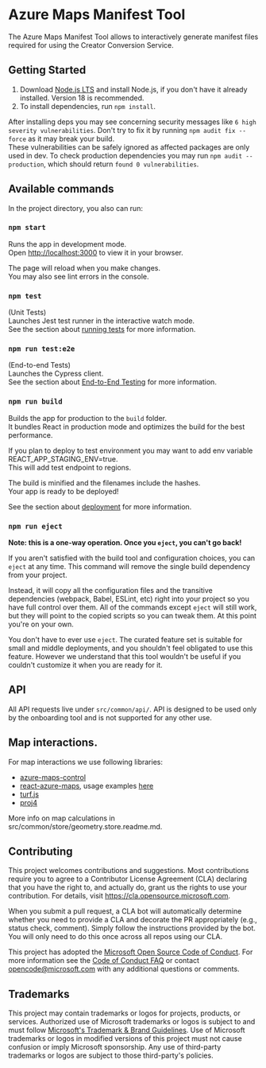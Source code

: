 # Azure Maps Manifest Tool

The Azure Maps Manifest Tool allows to interactively generate manifest files required for using the Creator Conversion Service.

## Getting Started

1. Download [Node.js LTS](https://nodejs.org/en/download/) and install Node.js, if you don't have it already installed. Version 18 is recommended.
2. To install dependencies, run `npm install`.

After installing deps you may see concerning security messages like `6 high severity vulnerabilities`. Don't try to fix it by running `npm audit fix --force` as it may break your build. \
These vulnerabilities can be safely ignored as affected packages are only used in dev. To check production dependencies you may run `npm audit --production`, which should return `found 0 vulnerabilities`. 

## Available commands

In the project directory, you also can run:

### `npm start`

Runs the app in development mode.\
Open [http://localhost:3000](http://localhost:3000) to view it in your browser.

The page will reload when you make changes.\
You may also see lint errors in the console.

### `npm test`

(Unit Tests)\
Launches Jest test runner in the interactive watch mode.\
See the section about [running tests](https://facebook.github.io/create-react-app/docs/running-tests) for more information.

### `npm run test:e2e`

(End-to-end Tests)\
Launches the Cypress client.\
See the section about [End-to-End Testing](https://docs.cypress.io/guides/end-to-end-testing/writing-your-first-end-to-end-test) for more information.

### `npm run build`

Builds the app for production to the `build` folder.\
It bundles React in production mode and optimizes the build for the best performance.

If you plan to deploy to test environment you may want to add env variable REACT_APP_STAGING_ENV=true.\
This will add test endpoint to regions.

The build is minified and the filenames include the hashes.\
Your app is ready to be deployed!

See the section about [deployment](https://facebook.github.io/create-react-app/docs/deployment) for more information.

### `npm run eject`

**Note: this is a one-way operation. Once you `eject`, you can't go back!**

If you aren't satisfied with the build tool and configuration choices, you can `eject` at any time. This command will remove the single build dependency from your project.

Instead, it will copy all the configuration files and the transitive dependencies (webpack, Babel, ESLint, etc) right into your project so you have full control over them. All of the commands except `eject` will still work, but they will point to the copied scripts so you can tweak them. At this point you're on your own.

You don't have to ever use `eject`. The curated feature set is suitable for small and middle deployments, and you shouldn't feel obligated to use this feature. However we understand that this tool wouldn't be useful if you couldn't customize it when you are ready for it.

## API

All API requests live under `src/common/api/`.
API is designed to be used only by the onboarding tool and is not supported for any other use.

## Map interactions.

For map interactions we use following libraries:
- [azure-maps-control](https://www.npmjs.com/package/azure-maps-control)
- [react-azure-maps](https://github.com/Azure/react-azure-maps), usage examples [here](https://github.com/Azure/react-azure-maps-playground/tree/master/src/examples)
- [turf.js](http://turfjs.org/)
- [proj4](http://proj4js.org/)

More info on map calculations in src/common/store/geometry.store.readme.md.

## Contributing

This project welcomes contributions and suggestions.  Most contributions require you to agree to a
Contributor License Agreement (CLA) declaring that you have the right to, and actually do, grant us
the rights to use your contribution. For details, visit https://cla.opensource.microsoft.com.

When you submit a pull request, a CLA bot will automatically determine whether you need to provide
a CLA and decorate the PR appropriately (e.g., status check, comment). Simply follow the instructions
provided by the bot. You will only need to do this once across all repos using our CLA.

This project has adopted the [Microsoft Open Source Code of Conduct](https://opensource.microsoft.com/codeofconduct/).
For more information see the [Code of Conduct FAQ](https://opensource.microsoft.com/codeofconduct/faq/) or
contact [opencode@microsoft.com](mailto:opencode@microsoft.com) with any additional questions or comments.

## Trademarks

This project may contain trademarks or logos for projects, products, or services. Authorized use of Microsoft 
trademarks or logos is subject to and must follow 
[Microsoft's Trademark & Brand Guidelines](https://www.microsoft.com/en-us/legal/intellectualproperty/trademarks/usage/general).
Use of Microsoft trademarks or logos in modified versions of this project must not cause confusion or imply Microsoft sponsorship.
Any use of third-party trademarks or logos are subject to those third-party's policies.